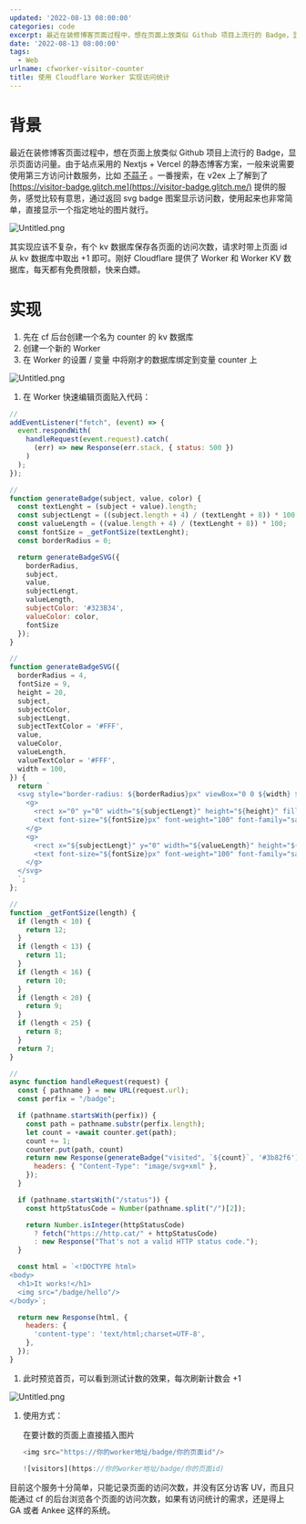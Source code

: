 ```yaml
---
updated: '2022-08-13 08:00:00'
categories: code
excerpt: 最近在装修博客页面过程中，想在页面上放类似 Github 项目上流行的 Badge，显示页面访问量。由于站点采用的 Nextjs + Vercel 的静态博客方案，一般来说需要使用第三方访问计数服务
date: '2022-08-13 08:00:00'
tags:
  - Web
urlname: cfworker-visitor-counter
title: 使用 Cloudflare Worker 实现访问统计
---
```


# 背景


最近在装修博客页面过程中，想在页面上放类似 Github 项目上流行的 Badge，显示页面访问量。由于站点采用的 Nextjs + Vercel 的静态博客方案，一般来说需要使用第三方访问计数服务，比如 [不蒜子](https://busuanzi.ibruce.info/) 。一番搜索，在 v2ex 上了解到了 [https://visitor-badge.glitch.me](https://visitor-badge.glitch.me/) 提供的服务，感觉比较有意思，通过返回 svg badge 图案显示访问数，使用起来也非常简单，直接显示一个指定地址的图片就行。


![Untitled.png](https://prod-files-secure.s3.us-west-2.amazonaws.com/fbb39313-8950-40fc-9abf-5c7412d9778c/a9782874-00a7-4a5e-9fd9-83cdd677a3d2/Untitled.png?X-Amz-Algorithm=AWS4-HMAC-SHA256&X-Amz-Content-Sha256=UNSIGNED-PAYLOAD&X-Amz-Credential=AKIAT73L2G45HZZMZUHI%2F20240926%2Fus-west-2%2Fs3%2Faws4_request&X-Amz-Date=20240926T043407Z&X-Amz-Expires=3600&X-Amz-Signature=cbb5d0960fe6533427b66333b088b370e58140fa58c78317f06bd7b435a8cbf8&X-Amz-SignedHeaders=host&x-id=GetObject)


其实现应该不复杂，有个 kv 数据库保存各页面的访问次数，请求时带上页面 id 从 kv 数据库中取出 +1 即可。刚好 Cloudflare 提供了 Worker 和 Worker KV 数据库，每天都有免费限额，快来白嫖。


# 实现

1. 先在 cf 后台创建一个名为 counter 的 kv 数据库
2. 创建一个新的 Worker
3. 在 Worker 的设置 / 变量 中将刚才的数据库绑定到变量 counter 上

![Untitled.png](https://prod-files-secure.s3.us-west-2.amazonaws.com/fbb39313-8950-40fc-9abf-5c7412d9778c/efe75dd9-8876-4e80-a13f-5e51ae0604c2/Untitled.png?X-Amz-Algorithm=AWS4-HMAC-SHA256&X-Amz-Content-Sha256=UNSIGNED-PAYLOAD&X-Amz-Credential=AKIAT73L2G45HZZMZUHI%2F20240926%2Fus-west-2%2Fs3%2Faws4_request&X-Amz-Date=20240926T043407Z&X-Amz-Expires=3600&X-Amz-Signature=d8f1e12c23c66479de51528ffe522c93eed2d4e0e76608d554287f63f8b768c5&X-Amz-SignedHeaders=host&x-id=GetObject)

1. 在 Worker 快速编辑页面贴入代码：

```javascript
//
addEventListener("fetch", (event) => {
  event.respondWith(
    handleRequest(event.request).catch(
      (err) => new Response(err.stack, { status: 500 })
    )
  );
});

//
function generateBadge(subject, value, color) {
  const textLenght = (subject + value).length;
  const subjectLengt = ((subject.length + 4) / (textLenght + 8)) * 100;
  const valueLength = ((value.length + 4) / (textLenght + 8)) * 100;
  const fontSize = _getFontSize(textLenght);
  const borderRadius = 0;

  return generateBadgeSVG({
    borderRadius,
    subject,
    value,
    subjectLengt,
    valueLength,
    subjectColor: '#323B34',
    valueColor: color,
    fontSize
  });
}

//
function generateBadgeSVG({
  borderRadius = 4,
  fontSize = 9,
  height = 20,
  subject,
  subjectColor,
  subjectLengt,
  subjectTextColor = '#FFF',
  value,
  valueColor,
  valueLength,
  valueTextColor = '#FFF',
  width = 100,
}) {
  return `
  <svg style="border-radius: ${borderRadius}px" viewBox="0 0 ${width} ${height}" width="${width}" xmlns="http://www.w3.org/2000/svg">
    <g>
      <rect x="0" y="0" width="${subjectLengt}" height="${height}" fill="${subjectColor}" />
      <text font-size="${fontSize}px" font-weight="100" font-family="sans-serif" fill="${subjectTextColor}" x="${subjectLengt * 0.5}" y="55%" alignment-baseline="middle" text-anchor="middle">${subject}</text>
    </g>
    <g>
      <rect x="${subjectLengt}" y="0" width="${valueLength}" height="${height}" fill="${valueColor}" />
      <text font-size="${fontSize}px" font-weight="100" font-family="sans-serif" fill="${valueTextColor}"  x="${width - (valueLength / 2)}" y="55%" alignment-baseline="middle" text-anchor="middle">${value}</text>
    </g>
  </svg>
  `;
};

//
function _getFontSize(length) {
  if (length < 10) {
    return 12;
  }
  if (length < 13) {
    return 11;
  }
  if (length < 16) {
    return 10;
  }
  if (length < 20) {
    return 9;
  }
  if (length < 25) {
    return 8;
  }
  return 7;
}

//
async function handleRequest(request) {
  const { pathname } = new URL(request.url);
  const perfix = "/badge";

  if (pathname.startsWith(perfix)) {
    const path = pathname.substr(perfix.length);
    let count = +await counter.get(path);
    count += 1;
    counter.put(path, count)
    return new Response(generateBadge("visited", `${count}`, '#3b82f6'), {
      headers: { "Content-Type": "image/svg+xml" },
    });
  }

  if (pathname.startsWith("/status")) {
    const httpStatusCode = Number(pathname.split("/")[2]);

    return Number.isInteger(httpStatusCode)
      ? fetch("https://http.cat/" + httpStatusCode)
      : new Response("That's not a valid HTTP status code.");
  }

  const html = `<!DOCTYPE html>
<body>
  <h1>It works!</h1>
  <img src="/badge/hello"/>
</body>`;

  return new Response(html, {
    headers: {
      'content-type': 'text/html;charset=UTF-8',
    },
  });
}
```

1. 此时预览首页，可以看到测试计数的效果，每次刷新计数会 +1

![Untitled.png](https://prod-files-secure.s3.us-west-2.amazonaws.com/fbb39313-8950-40fc-9abf-5c7412d9778c/93594494-9408-44a1-9bbf-9115bde8571e/Untitled.png?X-Amz-Algorithm=AWS4-HMAC-SHA256&X-Amz-Content-Sha256=UNSIGNED-PAYLOAD&X-Amz-Credential=AKIAT73L2G45HZZMZUHI%2F20240926%2Fus-west-2%2Fs3%2Faws4_request&X-Amz-Date=20240926T043407Z&X-Amz-Expires=3600&X-Amz-Signature=f9b40f2a614dd0d7317609692c4d1f3ed935cc107c60f1293e5dec0a26261cd8&X-Amz-SignedHeaders=host&x-id=GetObject)

1. 使用方式：

	在要计数的页面上直接插入图片


	```javascript
	<img src="https://你的worker地址/badge/你的页面id"/>
	```


	```javascript
	![visitors](https://你的worker地址/badge/你的页面id)
	```


目前这个服务十分简单，只能记录页面的访问次数，并没有区分访客 UV，而且只能通过 cf 的后台浏览各个页面的访问次数，如果有访问统计的需求，还是得上 GA 或者 Ankee 这样的系统。

